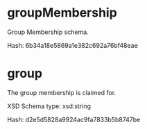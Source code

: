# groupMembership

 Group Membership schema.

 Hash: 6b34a18e5869a1e382c692a76bf48eae

# group

 The group membership is claimed for.

 XSD Schema type: xsd:string

 Hash: d2e5d5828a9924ac9fa7833b5b8747be